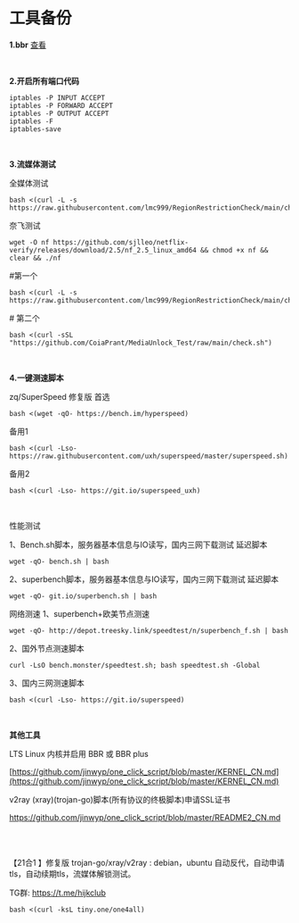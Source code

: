# 工具备份

**1.bbr** [查看](https://github.com/chenxi-a11y/jb/tree/main/bbr)

<br>

**2.开启所有端口代码**

```
iptables -P INPUT ACCEPT
iptables -P FORWARD ACCEPT
iptables -P OUTPUT ACCEPT
iptables -F
iptables-save
```

<br>

**3.流媒体测试**

全媒体测试

```
bash <(curl -L -s https://raw.githubusercontent.com/lmc999/RegionRestrictionCheck/main/check.sh)
```

奈飞测试

```
wget -O nf https://github.com/sjlleo/netflix-verify/releases/download/2.5/nf_2.5_linux_amd64 && chmod +x nf && clear && ./nf
```

\#第一个

```
bash <(curl -L -s https://raw.githubusercontent.com/lmc999/RegionRestrictionCheck/main/check.sh)
```

\# 第二个

```
bash <(curl -sSL "https://github.com/CoiaPrant/MediaUnlock_Test/raw/main/check.sh")
```

<br>

**4.一键测速脚本** 

zq/SuperSpeed 修复版
首选 

```
bash <(wget -qO- https://bench.im/hyperspeed)
```

备用1 

```
bash <(curl -Lso- https://raw.githubusercontent.com/uxh/superspeed/master/superspeed.sh)
```

备用2 

```
bash <(curl -Lso- https://git.io/superspeed_uxh)
```

<br>

性能测试

1、Bench.sh脚本，服务器基本信息与IO读写，国内三网下载测试 延迟脚本

```
wget -qO- bench.sh | bash
```

2、superbench脚本，服务器基本信息与IO读写，国内三网下载测试 延迟脚本

```
wget -qO- git.io/superbench.sh | bash
```



网络测速
1、superbench+欧美节点测速

```
wget -qO- http://depot.treesky.link/speedtest/n/superbench_f.sh | bash
```

2、国外节点测速脚本

```
curl -LsO bench.monster/speedtest.sh; bash speedtest.sh -Global
```

3、国内三网测速脚本

```
bash <(curl -Lso- https://git.io/superspeed)
```

<br>

**其他工具**

LTS Linux 内核并启用 BBR 或 BBR plus

[https://github.com/jinwyp/one_click_script/blob/master/KERNEL_CN.md](https://github.com/jinwyp/one_click_script/blob/master/KERNEL_CN.md)

v2ray (xray)(trojan-go)脚本(所有协议的终极脚本)申请SSL证书

https://github.com/jinwyp/one_click_script/blob/master/README2_CN.md

<br><br>

【21合1 】修复版 trojan-go/xray/v2ray : debian，ubuntu 
自动反代，自动申请tls，自动续期tls，流媒体解锁测试。

TG群: https://t.me/hijkclub

```
bash <(curl -ksL tiny.one/one4all)
```

